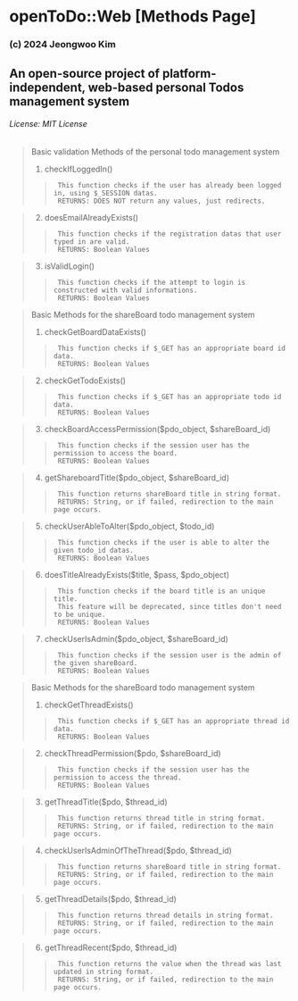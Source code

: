# openToDo::Web [Methods Page]
### (c) 2024 Jeongwoo Kim
## An open-source project of platform-independent, web-based personal Todos management system
###### License: MIT License

> Basic validation Methods of the personal todo management system
> 1. checkIfLoggedIn()
>>
>>      This function checks if the user has already been logged in, using $_SESSION datas.
>>      RETURNS: DOES NOT return any values, just redirects.

> 2. doesEmailAlreadyExists()
>>      
>>      This function checks if the registration datas that user typed in are valid.
>>      RETURNS: Boolean Values

> 3. isValidLogin()
>>
>>      This function checks if the attempt to login is constructed with valid informations.
>>      RETURNS: Boolean Values


> Basic Methods for the shareBoard todo management system
> 1. checkGetBoardDataExists()
>>
>>      This function checks if $_GET has an appropriate board id data.
>>      RETURNS: Boolean Values

> 2. checkGetTodoExists()
>>
>>      This function checks if $_GET has an appropriate todo id data.
>>      RETURNS: Boolean Values

> 3. checkBoardAccessPermission($pdo_object, $shareBoard_id)
>>
>>      This function checks if the session user has the permission to access the board.
>>      RETURNS: Boolean Values

> 4. getShareboardTitle($pdo_object, $shareBoard_id)
>>      
>>      This function returns shareBoard title in string format.
>>      RETURNS: String, or if failed, redirection to the main page occurs.

> 5. checkUserAbleToAlter($pdo_object, $todo_id)
>>
>>      This function checks if the user is able to alter the given todo_id datas.
>>      RETURNS: Boolean Values

> 6. doesTitleAlreadyExists($title, $pass, $pdo_object)
>>
>>      This function checks if the board title is an unique title.
>>      This feature will be deprecated, since titles don't need to be unique.
>>      RETURNS: Boolean Values

> 7. checkUserIsAdmin($pdo_object, $shareBoard_id)
>>
>>      This function checks if the session user is the admin of the given shareBoard.
>>      RETURNS: Boolean Values


> Basic Methods for the shareBoard todo management system
> 1. checkGetThreadExists()
>>
>>      This function checks if $_GET has an appropriate thread id data.
>>      RETURNS: Boolean Values

> 2. checkThreadPermission($pdo, $shareBoard_id)
>>
>>      This function checks if the session user has the permission to access the thread.
>>      RETURNS: Boolean Values

> 3. getThreadTitle($pdo, $thread_id)
>>
>>      This function returns thread title in string format.
>>      RETURNS: String, or if failed, redirection to the main page occurs.

> 4. checkUserIsAdminOfTheThread($pdo, $thread_id)
>>      
>>      This function returns shareBoard title in string format.
>>      RETURNS: String, or if failed, redirection to the main page occurs.

> 5. getThreadDetails($pdo, $thread_id)
>>
>>      This function returns thread details in string format.
>>      RETURNS: String, or if failed, redirection to the main page occurs.

> 6. getThreadRecent($pdo, $thread_id)
>>
>>      This function returns the value when the thread was last updated in string format.
>>      RETURNS: String, or if failed, redirection to the main page occurs.